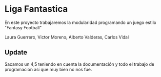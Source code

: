 # Liga Fantastica

En este proyecto trabajaremos la modularidad programando un juego estilo "Fantasy Football"

Laura Guerrero, Victor Moreno, Alberto Valderas, Carlos Vidal

## Update

Sacamos un 4,5 teniendo en cuenta la documentación y todo el trabajo de programación así que muy bien no nos fue.
